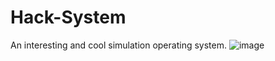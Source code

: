 # Hack-System
An interesting and cool simulation operating system.
![image](https://github.com/CuteLeon/Hack-System/blob/master/Screenshot/CuteLeon.Hack-System.S01.png)
